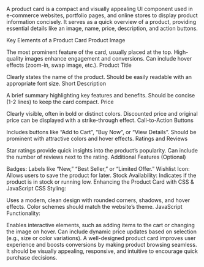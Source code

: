 A product card is a compact and visually appealing UI component used in e-commerce websites, portfolio pages, and online stores to display product information concisely. It serves as a quick overview of a product, providing essential details like an image, name, price, description, and action buttons.

Key Elements of a Product Card
Product Image

The most prominent feature of the card, usually placed at the top.
High-quality images enhance engagement and conversions.
Can include hover effects (zoom-in, swap image, etc.).
Product Title

Clearly states the name of the product.
Should be easily readable with an appropriate font size.
Short Description

A brief summary highlighting key features and benefits.
Should be concise (1-2 lines) to keep the card compact.
Price

Clearly visible, often in bold or distinct colors.
Discounted price and original price can be displayed with a strike-through effect.
Call-to-Action Buttons

Includes buttons like “Add to Cart”, “Buy Now”, or “View Details”.
Should be prominent with attractive colors and hover effects.
Ratings and Reviews

Star ratings provide quick insights into the product’s popularity.
Can include the number of reviews next to the rating.
Additional Features (Optional)

Badges: Labels like “New,” “Best Seller,” or “Limited Offer.”
Wishlist Icon: Allows users to save the product for later.
Stock Availability: Indicates if the product is in stock or running low.
Enhancing the Product Card with CSS & JavaScript
CSS Styling:

Uses a modern, clean design with rounded corners, shadows, and hover effects.
Color schemes should match the website’s theme.
JavaScript Functionality:

Enables interactive elements, such as adding items to the cart or changing the image on hover.
Can include dynamic price updates based on selection (e.g., size or color variations).
A well-designed product card improves user experience and boosts conversions by making product browsing seamless. It should be visually appealing, responsive, and intuitive to encourage quick purchase decisions.
